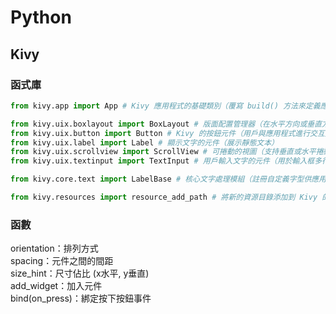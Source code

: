 # Python
## Kivy
### 函式庫
```py
from kivy.app import App # Kivy 應用程式的基礎類別（覆寫 build() 方法來定義應用程式的圖形介面）

from kivy.uix.boxlayout import BoxLayout # 版面配置管理器（在水平方向或垂直方向排列子元件）
from kivy.uix.button import Button # Kivy 的按鈕元件（用戶與應用程式進行交互）
from kivy.uix.label import Label # 顯示文字的元件（展示靜態文本）
from kivy.uix.scrollview import ScrollView # 可捲動的視圖（支持垂直或水平捲動）
from kivy.uix.textinput import TextInput # 用戶輸入文字的元件（用於輸入框多行文字和複製、貼上等基本文字操作）

from kivy.core.text import LabelBase # 核心文字處理模組（註冊自定義字型供應用程式使用）

from kivy.resources import resource_add_path # 將新的資源目錄添加到 Kivy 的資源路徑中
```
### 函數
orientation：排列方式  
spacing：元件之間的間距  
size_hint：尺寸佔比 (x水平, y垂直)  
add_widget：加入元件  
bind(on_press)：綁定按下按鈕事件